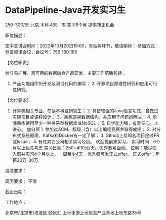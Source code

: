 # DataPipeline-Java开发实习生

250-300/天 北京 本科 4天／周 实习6个月 提供转正机会

职位描述：

空中宣讲会时间：2022年10月20日19:00，有抽奖环节，敬请期待！ 参加方式：登录腾讯会议，会议号：759 160 186  

【岗位职责】 

参与易扩展、高可用的数据融合产品研发。主要工作范畴包括：

 1. 产品功能组件的开发及测试代码的编写； 2. 开源项目原理性研究和应用可行性研究。 

【岗位要求】 

1. 计算机相关专业，在读本科或研究生； 2. 具备较强的Java语言功底，曾做过实际项目或课程设计； 3．熟练掌握数据结构，并应用于问题的解决； 4. 能够熟练使用至少一种关系型数据库或NoSQL； 5. 自学能力强，有责任心，上进心。 加分项 1. 参加过ACM、校级（含）以上编程竞赛并取得成绩； 2. 对分布式系统原理、Kafka和Docker有一定了解； 3. Github上给知名项目提过PR或Issue； 4. 有过其它公司相关实习经历。 欢迎提前来实习， 实习时间：6个月以上优先考虑 实习日薪：250~400元/天。优秀者可面谈。 说明：能尽快入职并实习4个月以上，一周至少4天，优秀者可发正式offer。 正式offer：年薪20万-30万

投递要求：

简历要求： 不限

截止日期：

工作地点：

北京市/北京市/海淀区 颐泉汇 上地街道上地信息产业基地上地东路35号